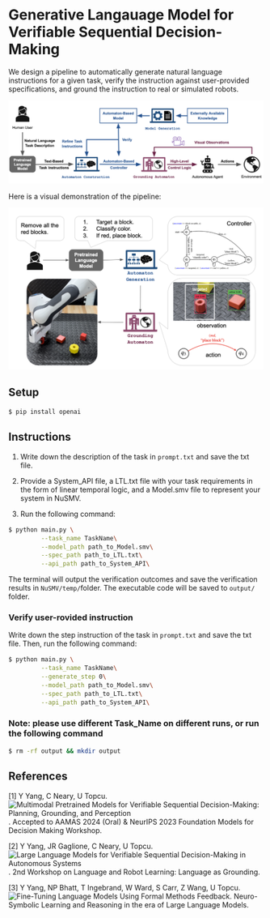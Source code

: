 # Generative Langauage Model for Verifiable Sequential Decision-Making

We design a pipeline to automatically generate natural language instructions for a given task, verify the instruction against user-provided specifications, and ground the instruction to real or simulated robots.


![pipeline](https://github.com/yunhaoyang234/LLM-for-Verifiable-SDM/blob/main/examples/pipeline.png)

Here is a visual demonstration of the pipeline:

![demo](https://github.com/yunhaoyang234/LLM-for-Verifiable-SDM/blob/main/examples/demonstration.png)

## Setup
```bash
$ pip install openai
```

## Instructions
1. Write down the description of the task in ```prompt.txt``` and save the txt file.

2. Provide a System_API file, a LTL.txt file with your task requirements in the form of linear temporal logic, and a Model.smv file to represent your system in NuSMV.

3. Run the following command:

```bash
$ python main.py \
         --task_name TaskName\
         --model_path path_to_Model.smv\
      	 --spec_path path_to_LTL.txt\
      	 --api_path path_to_System_API\
```

The terminal will output the verification outcomes and save the verification results in ```NuSMV/temp/```folder. The executable code will be saved to ```output/``` folder.

### Verify user-rovided instruction 
Write down the step instruction of the task in ```prompt.txt``` and save the txt file. Then, run the following command:
```bash
$ python main.py \
         --task_name TaskName\
         --generate_step 0\
         --model_path path_to_Model.smv\
         --spec_path path_to_LTL.txt\
         --api_path path_to_System_API\
```

### Note: please use different Task_Name on different runs, or run the following command
```bash
$ rm -rf output && mkdir output
```

## References
[1] Y Yang, C Neary, U Topcu. ![Multimodal Pretrained Models for Verifiable Sequential Decision-Making: Planning, Grounding, and Perception](https://openreview.net/forum?id=ilSesSBQDh). Accepted to AAMAS 2024 (Oral) & NeurIPS 2023 Foundation Models for Decision Making Workshop.

[2] Y Yang, JR Gaglione, C Neary, U Topcu. ![Large Language Models for Verifiable Sequential Decision-Making in Autonomous Systems](https://openreview.net/forum?id=3IDdNlRbwk). 2nd Workshop on Language and Robot Learning: Language as Grounding.

[3] Y Yang, NP Bhatt, T Ingebrand, W Ward, S Carr, Z Wang, U Topcu. ![Fine-Tuning Language Models Using Formal Methods Feedback](https://openreview.net/forum?id=fWkTKHWfie). Neuro-Symbolic Learning and Reasoning in the era of Large Language Models.
